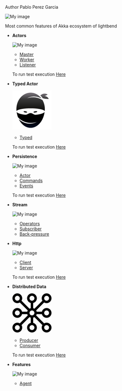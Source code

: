 Author  Pablo Perez Garcia

![My image](src/main/resources/img/akka.png)


Most common features of Akka ecosystem of lightbend


* **Actors**

    ![My image](src/main/resources/img/akkaActor.png)
    * [Master](src/main/scala/actor_system/actor/Master.scala)
    * [Worker](src/main/scala/actor_system/actor/Worker.scala)
    * [Listener](src/main/scala/actor_system/actor/Listener.scala)

    To run test execution [Here](src/main/scala/Runner.scala)

* **Typed Actor**

    ![My image](src/main/resources/img/typed.png)
    * [Typed](src/main/scala/typed_actor)
    
    To run test execution [Here](src/main/scala/Runner.scala)

* **Persistence**

    ![My image](src/main/resources/img/event.png)
    * [Actor](src/main/scala/persistence/actor/BasketActor.scala)
    * [Commands](src/main/scala/persistence/commands)
    * [Events](src/main/scala/persistence/events)

    To run test execution [Here](src/main/scala/persistence/StreamRunner.scala)


* **Stream**

    ![My image](src/main/resources/img/stream.png)
    * [Operators](src/main/scala/stream/AkkaStream.scala)
    * [Subscriber](src/main/scala/stream/Subscriber.scala)
    * [Back-pressure](src/main/scala/stream/BackPressure.scala)

* **Http**

    ![My image](src/main/resources/img/http1.ico)
    * [Client](src/main/scala/http/ActorClient.scala)
    * [Server](src/main/scala/http/WebServer.scala)

    To run test execution [Here](src/main/scala/http/ClientRunner.scala)

* **Distributed Data**

    ![My image](src/main/resources/img/dd.png)
    * [Producer](src/main/scala/data_distribution/ProducerBot.scala)
    * [Consumer](src/main/scala/data_distribution/ConsumerBot.scala)

    To run test execution [Here](src/main/scala/data_distribution/DDistributerRunner.scala)

* **Features**

    ![My image](src/main/resources/img/features.png)
    * [Agent](src/main/scala/features/agents/Agents.scala)


